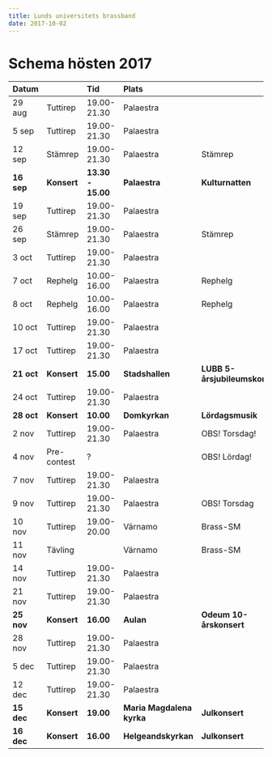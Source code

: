 ```yaml
---
title: Lunds universitets brassband
date: 2017-10-02
---
```


# Schema hösten 2017

| Datum  |             | Tid           | Plats                 |                               | Fika                 |
|:-------|:------------|:--------------|:----------------------|:------------------------------|:---------------------|
| 29 aug | Tuttirep    | 19.00-21.30   | Palaestra             |                               | Karna Eilert         |
| 5 sep  | Tuttirep    | 19.00-21.30   | Palaestra             |                               | Monica Kaija         |
| 12 sep | Stämrep     | 19.00-21.30   | Palaestra             | Stämrep                       | Josefine Ekdahl      |
| **16 sep** | **Konsert** | **13.30 - 15.00** | **Palaestra**             | **Kulturnatten**                  |                      |
| 19 sep | Tuttirep    | 19.00-21.30   | Palaestra             |                               | Rikard Lindahl       |
| 26 sep | Stämrep     | 19.00-21.30   | Palaestra             | Stämrep                       | Olov Ferm            |
| 3 oct  | Tuttirep    | 19.00-21.30   | Palaestra             |                               | Hampus Holmander     |
| 7 oct  | Rephelg     | 10.00-16.00   | Palaestra             | Rephelg                       | Emil Nordh           |
| 8 oct  | Rephelg     | 10.00-16.00   | Palaestra             | Rephelg                       | Anna Lindholm        |
| 10 oct | Tuttirep    | 19.00-21.30   | Palaestra             |                               | Einar Nordengren     |
| 17 oct | Tuttirep    | 19.00-21.30   | Palaestra             |                               | Peder Andersson      |
| **21 oct** | **Konsert** | **15.00**         | **Stadshallen**           | **LUBB 5-årsjubileumskonsert**|                      |
| 24 oct | Tuttirep    | 19.00-21.30   | Palaestra             |                               | Carl-Johan Ceberberg |
| **28 oct** | **Konsert** | **10.00**         | **Domkyrkan**             | **Lördagsmusik**                  |                      |
| 2 nov  | Tuttirep    | 19.00-21.30   | Palaestra             | OBS! Torsdag!                 | Roger Karlsson       |
| 4 nov  | Pre-contest | ?             |                       | OBS! Lördag!                  |                      |
| 7 nov  | Tuttirep    | 19.00-21.30   | Palaestra             |                               | Andreas Gustafsson   |
| 9 nov  | Tuttirep    | 19.00-21.30   | Palaestra             | OBS! Torsdag                  | Per-Ola Wiking       |
| 10 nov | Tuttirep    | 19.00-20.00   | Värnamo               | Brass-SM                      |                      |
| 11 nov | Tävling     |               | Värnamo               | Brass-SM                      |                      |
| 14 nov | Tuttirep    | 19.00-21.30   | Palaestra             |                               | Alva Thorell         |
| 21 nov | Tuttirep    | 19.00-21.30   | Palaestra             |                               | Connie Roslund       |
| **25 nov** | **Konsert** | **16.00**         | **Aulan**                 | **Odeum 10-årskonsert**           |                      |
| 28 nov | Tuttirep    | 19.00-21.30   | Palaestra             |                               | Pär-Ola Jansell      |
| 5 dec  | Tuttirep    | 19.00-21.30   | Palaestra             |                               | Niklas Mårtensson    |
| 12 dec | Tuttirep    | 19.00-21.30   | Palaestra             |                               | Sam Persson          |
| **15 dec** | **Konsert** | **19.00**         | **Maria Magdalena kyrka** | **Julkonsert**                    |                      |
| **16 dec** | **Konsert** | **16.00**        | **Helgeandskyrkan**       | **Julkonsert**                    |                      |
